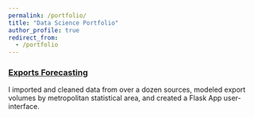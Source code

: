 ```yaml
---
permalink: /portfolio/
title: "Data Science Portfolio"
author_profile: true
redirect_from: 
  - /portfolio
---
```


### <a href="/portfolio/exports">Exports Forecasting</a>
I imported and cleaned data from over a dozen sources, modeled export volumes by metropolitan statistical area, and created a Flask App user-interface.
